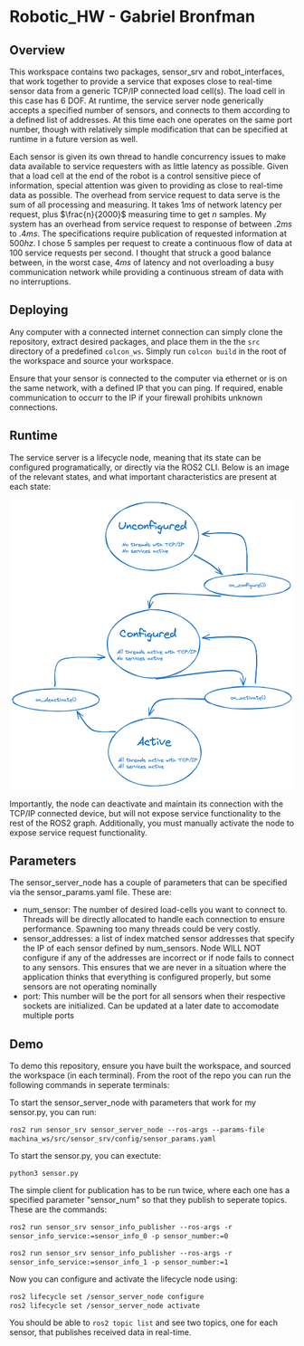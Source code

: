 # Robotic_HW - Gabriel Bronfman
## Overview
This workspace contains two packages, sensor_srv and robot_interfaces, that work together to provide a service that exposes close to real-time sensor data from a generic TCP/IP connected load cell(s). The load cell in this case has 6 DOF. At runtime, the service server node generically accepts a specified number of sensors, and connects to them according to a defined list of addresses. At this time each one operates on the same port number, though with relatively simple modification that can be specified at runtime in a future version as well.

Each sensor is given its own thread to handle concurrency issues to make data available to service requesters with as little latency as possible. Given that a load cell at the end of the robot is a control sensitive piece of information, special attention was given to providing as close to real-time data as possible. The overhead from service request to data serve is the sum of all processing and measuring. It takes $1ms$ of network latency per request, plus $\frac{n}{2000}$ measuring time to get $n$ samples. My system has an overhead from service request to response of between $.2ms$ to $.4ms$. The specifications require publication of requested information at $500hz$. I chose $5$ samples per request to create a continuous flow of data at 100 service requests per second. I thought that struck a good balance between, in the worst case, $4ms$ of latency and not overloading a busy communication network while providing a continuous stream of data with no interruptions.
 
## Deploying
Any computer with a connected internet connection can simply clone the repository, extract desired packages, and place them in the the ```src``` directory of a predefined ```colcon_ws```. Simply run ```colcon build``` in the root of the workspace and source your workspace.

Ensure that your sensor is connected to the computer via ethernet or is on the same network, with a defined IP that you can ping. If required, enable communication to occurr to the IP if your firewall prohibits unknown connections. 

## Runtime
The service server is a lifecycle node, meaning that its state can be configured programatically, or directly via the ROS2 CLI. Below is an image of the relevant states, and what important characteristics are present at each state:

![Screenshot of state diagram](/ros2_lifecycle_node.png)

Importantly, the node can deactivate and maintain its connection with the TCP/IP connected device, but will not expose service functionality to the rest of the ROS2 graph. Additionally, you must manually activate the node to expose service request functionality.

## Parameters
The sensor_server_node has a couple of parameters that can be specified via the sensor_params.yaml file. These are:
* num_sensor: The number of desired load-cells you want to connect to. Threads will be directly allocated to handle each connection to ensure performance. Spawning too many threads could be very costly.
* sensor_addresses: a list of index matched sensor addresses that specify the IP of each sensor defined by num_sensors. Node WILL NOT configure if any of the addresses are incorrect or if node fails to connect to any sensors. This ensures that we are never in a situation where the application thinks that everything is configured properly, but some sensors are not operating nominally
* port: This number will be the port for all sensors when their respective sockets are initialized. Can be updated at a later date to accomodate multiple ports

## Demo

To demo this repository, ensure you have built the workspace, and sourced the workspace (in each terminal). From the root of the repo you can run the following commands in seperate terminals:

To start the sensor_server_node with parameters that work for my sensor.py, you can run:

```
ros2 run sensor_srv sensor_server_node --ros-args --params-file machina_ws/src/sensor_srv/config/sensor_params.yaml 
```

To start the sensor.py, you can exectute:

```
python3 sensor.py

```

The simple client for publication has to be run twice, where each one has a specified parameter "sensor_num" so that they publish to seperate topics. These are the commands:

```
ros2 run sensor_srv sensor_info_publisher --ros-args -r sensor_info_service:=sensor_info_0 -p sensor_number:=0
```
```
ros2 run sensor_srv sensor_info_publisher --ros-args -r sensor_info_service:=sensor_info_1 -p sensor_number:=1
```

Now you can configure and activate the lifecycle node using:

```
ros2 lifecycle set /sensor_server_node configure
ros2 lifecycle set /sensor_server_node activate
```

You should be able to ```ros2 topic list``` and see two topics, one for each sensor, that publishes received data in real-time.
